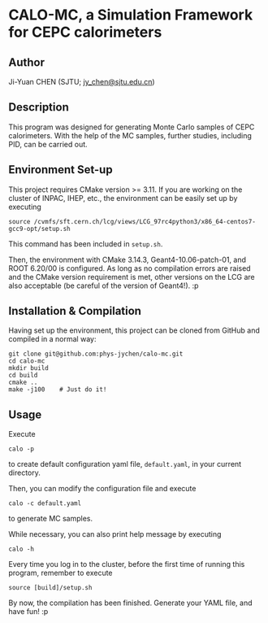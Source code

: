 # CALO-MC, a Simulation Framework for CEPC calorimeters

## Author
Ji-Yuan CHEN (SJTU; <jy_chen@sjtu.edu.cn>)

## Description
This program was designed for generating Monte Carlo samples of CEPC calorimeters.  With the help of the MC samples, further studies, including PID, can be carried out.

## Environment Set-up
This project requires CMake version >= 3.11.  If you are working on the cluster of INPAC, IHEP, etc., the environment can be easily set up by executing
```shell
source /cvmfs/sft.cern.ch/lcg/views/LCG_97rc4python3/x86_64-centos7-gcc9-opt/setup.sh
```
This command has been included in `setup.sh`.

Then, the environment with CMake 3.14.3, Geant4-10.06-patch-01, and ROOT 6.20/00 is configured.  As long as no compilation errors are raised and the CMake version requirement is met, other versions on the LCG are also acceptable (be careful of the version of Geant4!). :p

## Installation & Compilation
Having set up the environment, this project can be cloned from GitHub and compiled in a normal way:
```shell
git clone git@github.com:phys-jychen/calo-mc.git
cd calo-mc
mkdir build
cd build
cmake ..
make -j100    # Just do it!
```

## Usage
Execute
```shell
calo -p
```
to create default configuration yaml file, `default.yaml`, in your current directory.

Then, you can modify the configuration file and execute
```shell
calo -c default.yaml
```
to generate MC samples.

While necessary, you can also print help message by executing
```shell
calo -h
```

Every time you log in to the cluster, before the first time of running this program, remember to execute
```shell
source [build]/setup.sh
```

By now, the compilation has been finished.  Generate your YAML file, and have fun! :p
